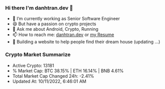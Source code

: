 ### Hi there I'm danhtran.dev 👋

- 🔭 I’m currently working as Senior Software Engineer
- 😄 But have a passion on crypto projects
- 💬 Ask me about Android, Crypto, Running 
- 📫 How to reach me: <a href="https://danhtran.dev" target="_blank">danhtran.dev</a> or <a href="Developer-Resume.pdf" target="_blank">my Resume</a>
- 🌱 Building a website to help people find their dream house (updating ...)

### Crypto Market Summarize
- Active Crypto: 13181
- % Market Cap: BTC 38.15% | ETH 16.14% | BNB 4.61%
- Total Market Cap Changed 24h: -2.41%
- Updated At: 10/11/2022, 6:46:01 AM
